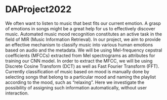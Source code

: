 # DAProject2022

We often want to listen to music that best fits our
current emotion. A grasp of emotions in songs might be a great
help for us to effectively discover music. Automated music
mood recognition constitutes an active task in the field of MIR
(Music Information Retrieval). In our project, we aim to
provide an effective mechanism to classify music into various
human emotions based on audio and the metadata. We will be
using Mel-frequency cepstral coefficients (MFCCs) extracted
from Mel spectrograms as attributes for training our CNN
model. In order to extract the MFCC, we will be using Discrete
Cosine Transform (DCT) as well as Fast Fourier Transform
(FFT). Currently classification of music based on mood is
manually done by selecting songs that belong to a particular
mood and naming the playlist according to the mood, such as
“relaxing”. Here we investigate the possibility of assigning such
information automatically, without user interaction.
